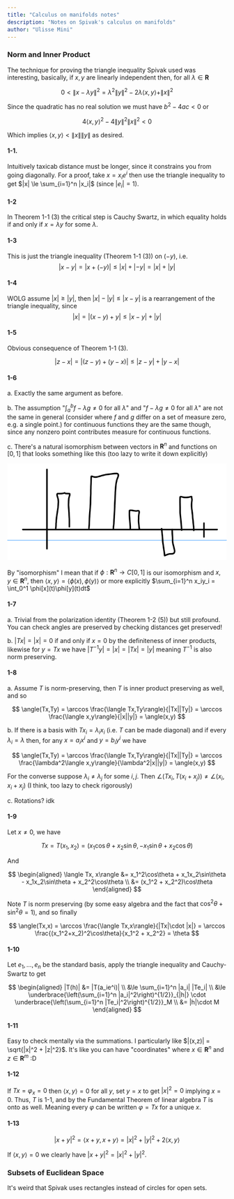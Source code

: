 ```yaml
---
title: "Calculus on manifolds notes"
description: "Notes on Spivak's calculus on manifolds"
author: "Ulisse Mini"
---
```


### Norm and Inner Product

The technique for proving the triangle inequality Spivak used was interesting, basically, if $x,y$ are linearly independent then, for all $\lambda \in \mathbf{R}$

$$
0 \lt \|x - \lambda y\|^2 = \lambda^2 \|y\|^2 - 2\lambda \langle x,y\rangle + \|x\|^2
$$

Since the quadratic has no real solution we must have $b^2 - 4ac \lt 0$ or

$$
4\langle x,y\rangle^2 - 4\|y\|^2\|x\|^2 \lt 0
$$

Which implies $\langle x,y\rangle \lt \|x\|\|y\|$ as desired.

#### 1-1.

Intuitively taxicab distance must be longer, since it constrains you from going diagonally.
For a proof, take $x = x_ie^i$ then use the triangle inequality to get $|x| \le \sum_{i=1}^n |x_i|$ (since $|e_i|=1$).

#### 1-2

In Theorem 1-1 (3) the critical step is Cauchy Swartz, in which equality holds if and only if $x = \lambda y$ for some $\lambda$.

#### 1-3

This is just the triangle inequality (Theorem 1-1 (3)) on $(-y)$, i.e.
$$|x - y| = |x + (-y)| \le |x| + |-y| = |x| + |y|$$

#### 1-4

WOLG assume $|x| \ge |y|$, then $|x| - |y| \le |x-y|$ is a rearrangement of the triangle inequality, since
$$|x| = |(x - y) + y| \le |x-y| + |y|$$

#### 1-5

Obvious consequence of Theorem 1-1 (3).

$$
|z-x| = |(z-y) + (y-x)| \le |z-y| + |y-x|
$$

#### 1-6

a. Exactly the same argument as before.

b. The assumption "$\int_a^b f - \lambda g \ne 0$ for all $\lambda$" and "$f - \lambda g \ne 0$ for all $\lambda$" are not the same in general (consider where $f$ and $g$ differ on a set of measure zero, e.g. a single point.) for continuous functions they are the same though, since any nonzero point contributes measure for continuous functions.

c. There's a natural isomorphism between vectors in $\mathbf{R}^n$ and functions on $[0,1]$ that looks something like this (too lazy to write it down explicitly)

![](./images/isomorphism-Rn-C01.png)

By "isomorphism" I mean that if $\phi : \mathbf{R}^n \to C[0,1]$ is our isomorphism and $x,y \in \mathbf{R}^n$, then $\langle x,y\rangle = \langle \phi(x), \phi(y)\rangle$ or more explicitly $\sum_{i=1}^n x_iy_i = \int_0^1 \phi[x](t)\phi[y](t)dt$

#### 1-7

a. Trivial from the polarization identity (Theorem 1-2 (5)) but still profound. You can check angles are preserved by checking distances get preserved!

b. $|Tx| = |x| = 0$ if and only if $x = 0$ by the definiteness of inner products, likewise for $y = Tx$ we have $|T^{-1}y| = |x| = |Tx| = |y|$ meaning $T^{-1}$ is also norm preserving.

#### 1-8

a. Assume $T$ is norm-preserving, then $T$ is inner product preserving as well, and so

$$
\angle(Tx,Ty)
= \arccos \frac{\langle Tx,Ty\rangle}{|Tx||Ty|}
= \arccos \frac{\langle x,y\rangle}{|x||y|}
= \angle(x,y)
$$

b. If there is a basis with $Tx_i = \lambda_i x_i$ (i.e. $T$ can be made diagonal) and if every $\lambda_i = \lambda$ then, for any $x = a_ix^i$ and $y = b_iy^i$ we have

$$
\angle(Tx,Ty)
= \arccos \frac{\langle Tx,Ty\rangle}{|Tx||Ty|}
= \arccos \frac{\lambda^2\langle x,y\rangle}{\lambda^2|x||y|}
= \angle(x,y)
$$

For the converse suppose $\lambda_i \ne \lambda_j$ for some $i,j$. Then $\angle(Tx_i, T(x_i+x_j)) \ne \angle(x_i, x_i+x_j)$ (I think, too lazy to check rigorously)

c. Rotations? idk

#### 1-9

Let $x \ne 0$, we have

$$
Tx = T(x_1,x_2) = (x_1\cos\theta + x_2\sin\theta, -x_1 \sin\theta + x_2\cos\theta)
$$

And

$$
\begin{aligned}
\langle Tx, x\rangle
&= x_1^2\cos\theta + x_1x_2\sin\theta - x_1x_2\sin\theta + x_2^2\cos\theta \\
&= (x_1^2 + x_2^2)\cos\theta
\end{aligned}
$$

Note $T$ is norm preserving (by some easy algebra and the fact that $\cos^2\theta + \sin^2\theta = 1$), and so finally

$$
\angle(Tx,x)
= \arccos \frac{\langle Tx,x\rangle}{|Tx|\cdot |x|}
= \arccos \frac{(x_1^2+x_2)^2\cos\theta}{x_1^2 + x_2^2}
= \theta
$$

#### 1-10

Let $e_1,\dots,e_n$ be the standard basis, apply the triangle inequality and Cauchy-Swartz to get

$$
\begin{aligned}
|T(h)|
&= |T(a_ie^i)| \\
&\le \sum_{i=1}^n |a_i| |Te_i| \\
&\le
\underbrace{\left(\sum_{i=1}^n |a_i|^2\right)^{1/2}}_{|h|}
\cdot
\underbrace{\left(\sum_{i=1}^n |Te_i|^2\right)^{1/2}}_M \\
&= |h|\cdot M
\end{aligned}
$$

#### 1-11

Easy to check mentally via the summations. I particularly like $|(x,z)| = \sqrt{|x|^2 + |z|^2}$. It's like you can have "coordinates" where $x \in \mathbf{R}^n$ and $z \in \mathbf{R}^m$ :D

#### 1-12

If $Tx = \varphi_x = 0$ then $\langle x,y\rangle = 0$ for all $y$, set $y = x$ to get $|x|^2 = 0$ implying $x = 0$.
Thus, $T$ is 1-1, and by the Fundamental Theorem of linear algebra $T$ is onto as well.
Meaning every $\varphi$ can be written $\varphi = Tx$ for a unique $x$.

#### 1-13

$$
|x+y|^2 = \langle x+y,x+y\rangle = |x|^2 + |y|^2 + 2\langle x,y\rangle
$$

If $\langle x,y\rangle = 0$ we clearly have $|x+y|^2 = |x|^2+|y|^2$.

### Subsets of Euclidean Space

It's weird that Spivak uses rectangles instead of circles for open sets.
